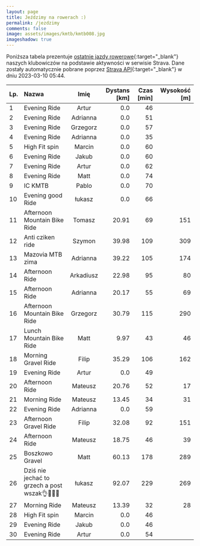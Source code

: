```yaml
---
layout: page
title: Jeździmy na rowerach :)
permalink: /jezdzimy
comments: false
image: assets/images/kmtb/kmtb008.jpg
imageshadow: true
---
```


Poniższa tabela prezentuje [ostatnie jazdy rowerowe](https://www.strava.com/clubs/336381){:target="_blank"} naszych klubowiczów na podstawie aktywności w serwisie Strava. Dane zostały automatycznie pobrane poprzez [Strava API](https://developers.strava.com/docs/reference/#api-Clubs-getClubActivitiesById){:target="_blank"} w dniu 2023-03-10 05:44.

Lp. | Nazwa | Imię | Dystans [km] | Czas [min] | Wysokość [m]
:--- | :--- | :---: | ---: | ---: | ---:
1|Evening Ride|Artur|0.0|46|
2|Evening Ride|Adrianna|0.0|51|
3|Evening Ride|Grzegorz|0.0|57|
4|Evening Ride|Adrianna|0.0|35|
5|High Fit spin |Marcin|0.0|60|
6|Evening Ride|Jakub|0.0|60|
7|Evening Ride|Artur|0.0|62|
8|Evening Ride|Matt|0.0|74|
9|IC KMTB|Pablo|0.0|70|
10|Evening good  Ride|łukasz|0.0|66|
11|Afternoon Mountain Bike Ride|Tomasz|20.91|69|151
12|Anti cziken ride|Szymon|39.98|109|309
13|Mazovia MTB zima|Adrianna|39.22|105|174
14|Afternoon Ride|Arkadiusz|22.98|95|80
15|Afternoon Ride|Adrianna|20.17|55|69
16|Afternoon Mountain Bike Ride|Grzegorz|30.79|115|290
17|Lunch Mountain Bike Ride|Matt|9.97|43|46
18|Morning Gravel Ride|Filip|35.29|106|162
19|Evening Ride|Artur|0.0|49|
20|Afternoon Ride|Mateusz|20.76|52|17
21|Morning Ride|Mateusz|13.45|34|31
22|Evening Ride|Adrianna|0.0|59|
23|Afternoon Gravel Ride|Filip|32.08|92|151
24|Afternoon Ride|Mateusz|18.75|46|39
25|Boszkowo Gravel|Matt|60.13|178|289
26|Dziś nie jechać to grzech a post wszak👌🚴🤠🌊|łukasz|92.07|229|269
27|Morning Ride|Mateusz|13.39|32|28
28|High Fit spin |Marcin|0.0|46|
29|Evening Ride|Jakub|0.0|46|
30|Evening Ride|Artur|0.0|54|

